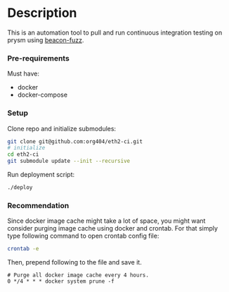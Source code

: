 # Description
This is an automation tool to pull and run continuous integration testing on prysm using [beacon-fuzz](https://github.com/sigp/beacon-fuzz).

### Pre-requirements
Must have:  
* docker  
* docker-compose  

### Setup
Clone repo and initialize submodules:  
```bash
git clone git@github.com:org404/eth2-ci.git
# initialize
cd eth2-ci
git submodule update --init --recursive
```

Run deployment script:
```bash
./deploy
```

### Recommendation
Since docker image cache might take a lot of space, you might want consider purging image cache using docker and crontab.
For that simply type following command to open crontab config file:
```bash
crontab -e
```
Then, prepend following to the file and save it.
```
# Purge all docker image cache every 4 hours.
0 */4 * * * docker system prune -f
```
